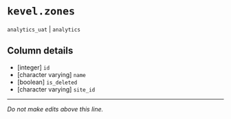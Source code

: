 # `kevel.zones`
`analytics_uat` | `analytics`

## Column details
* [integer]   `id`
* [character varying] `name`
* [boolean]   `is_deleted`
* [character varying] `site_id`

-------------------------------------------------------------------------------
*Do not make edits above this line.*
